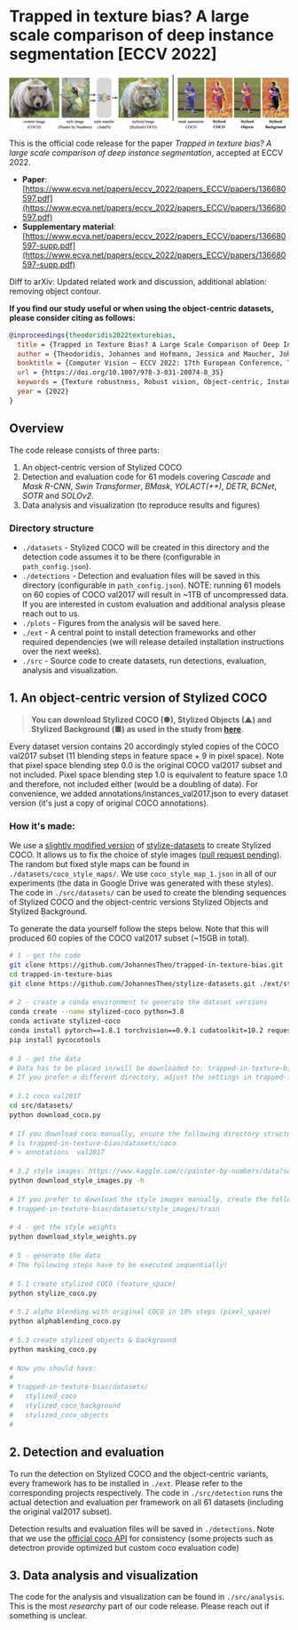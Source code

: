 # Trapped in texture bias? A large scale comparison of deep instance segmentation [ECCV 2022]

![stylized coco](./imgs/dataset_introduction.png)

This is the official code release for the paper *Trapped in texture bias? A large scale comparison of deep instance segmentation*, accepted at ECCV 2022.

- **Paper**: [https://www.ecva.net/papers/eccv_2022/papers_ECCV/papers/136680597.pdf](https://www.ecva.net/papers/eccv_2022/papers_ECCV/papers/136680597.pdf)
- **Supplementary material**: [https://www.ecva.net/papers/eccv_2022/papers_ECCV/papers/136680597-supp.pdf](https://www.ecva.net/papers/eccv_2022/papers_ECCV/papers/136680597-supp.pdf)

Diff to arXiv: Updated related work and discussion, additional ablation: removing object contour.

**If you find our study useful or when using the object-centric datasets, please consider citing as follows:**

```bibtex
@inproceedings{theodoridis2022texturebias,
  title = {Trapped in Texture Bias? A Large Scale Comparison of Deep Instance Segmentation},
  author = {Theodoridis, Johannes and Hofmann, Jessica and Maucher, Johannes and Schilling, Andreas},
  booktitle = {Computer Vision – ECCV 2022: 17th European Conference, Tel Aviv, Israel, October 23–27, 2022, Proceedings, Part VIII},
  url = {https://doi.org/10.1007/978-3-031-20074-8_35}
  keywords = {Texture robustness, Robust vision, Object-centric, Instance segmentation, Out-of-distribution, Deep learning},
  year = {2022}
}
```

## Overview

The code release consists of three parts:

1. An object-centric version of Stylized COCO
2. Detection and evaluation code for 61 models covering *Cascade* and *Mask R-CNN*, *Swin Transformer*, *BMask*, *YOLACT(++)*, *DETR*, *BCNet*, *SOTR* and *SOLOv2*.
3. Data analysis and visualization (to reproduce results and figures)

### Directory structure

- `./datasets` - Stylized COCO will be created in this directory and the detection code assumes it to be there (configurable in `path_config.json`).
- `./detections` - Detection and evaluation files will be saved in this directory (configurable in `path_config.json`). NOTE: running 61 models on 60 copies of COCO val2017 will result in ~1TB of uncompressed data. If you are interested in custom evaluation and additional analysis please reach out to us.
- `./plots` - Figures from the analysis will be saved here.
- `./ext` - A central point to install detection frameworks and other required dependencies (we will release detailed installation instructions over the next weeks).
- `./src` - Source code to create datasets, run detections, evaluation, analysis and visualization.

## 1. An object-centric version of Stylized COCO

> **You can download Stylized COCO (●), Stylized Objects (▲) and Stylized Background (■) as used in the study from [here](https://drive.google.com/drive/folders/1NNX8oaxr--PUUYdH7pfJiNwkQ9zGkY0E).**

Every dataset version contains 20 accordingly styled copies of the COCO val2017 subset (11 blending steps in feature space + 9 in pixel space). Note that pixel space blending step 0.0 is the original COCO val2017 subset and not included. Pixel space blending step 1.0 is equivalent to feature space 1.0 and therefore, not included either (would be a doubling of data). For convenience, we added annotations/instances_val2017.json to every dataset version (it's just a copy of original COCO annotations).

### How it's made:

We use a [slightly modified version](https://github.com/JohannesTheo/stylize-datasets) of [stylize-datasets](https://github.com/bethgelab/stylize-datasets) to create Stylized COCO. It allows us to fix the choice of style images ([pull request pending](https://github.com/bethgelab/stylize-datasets/pull/18)). The random but fixed style maps can be found in `./datasets/coco_style_maps/`. We use `coco_style_map_1.json` in all of our experiments (the data in Google Drive was generated with these styles). The code in `./src/datasets/` can be used to create the blending sequences of Stylized COCO and the object-centric versions Stylized Objects and Stylized Background.

To generate the data yourself follow the steps below. Note that this will produced 60 copies of the COCO val2017 subset (~15GB in total).

```bash
# 1 - get the code
git clone https://github.com/JohannesTheo/trapped-in-texture-bias.git
cd trapped-in-texture-bias
git clone https://github.com/JohannesTheo/stylize-datasets.git ./ext/stylize-datasets

# 2 - create a conda environment to generate the dataset versions
conda create --name stylized-coco python=3.8
conda activate stylized-coco
conda install pytorch==1.8.1 torchvision==0.9.1 cudatoolkit=10.2 requests==2.25.1 tqdm==4.59.0 -c pytorch
pip install pycocotools

# 3 - get the data 
# Data has to be placed in/will be downloaded to: trapped-in-texture-bias/datasets
# If you prefer a different directory, adjust the settings in trapped-in-texture-bias/path_config.json

# 3.1 coco val2017
cd src/datasets/
python download_coco.py

# If you download coco manually, ensure the following directory structure:
# ls trapped-in-texture-bias/datasets/coco
# > annotations  val2017

# 3.2 style images: https://www.kaggle.com/c/painter-by-numbers/data?select=train.zip
python download_style_images.py -h

# If you prefer to download the style images manually, create the following directory structure:
# trapped-in-texture-bias/datasets/style_images/train

# 4 - get the style weights
python download_style_weights.py

# 5 - generate the data
# The following steps have to be executed sequentially!

# 5.1 create stylized COCO (feature_space)
python stylize_coco.py

# 5.2 alpha blending with original COCO in 10% steps (pixel_space)
python alphablending_coco.py

# 5.3 create stylized objects & background
python masking_coco.py

# Now you should have:
#
# trapped-in-texture-bias/datasets/
#   stylized_coco
#   stylized_coco_background
#   stylized_coco_objects
#
```

## 2. Detection and evaluation

To run the detection on Stylized COCO and the object-centric variants, every framework has to be installed in `./ext`. Please refer to the corresponding projects respectively. The code in `./src/detection` runs the actual detection and evaluation per framework on all 61 datasets (including the original val2017 subset).

Detection results and evaluation files will be saved in `./detections`. Note that we use the [official coco API](https://github.com/cocodataset/cocoapi/tree/master/PythonAPI/pycocotools) for consistency (some projects such as detectron provide optimized but custom coco evaluation code)

## 3. Data analysis and visualization

The code for the analysis and visualization can be found in `./src/analysis`. This is the most *researchy* part of our code release. Please reach out if something is unclear.

